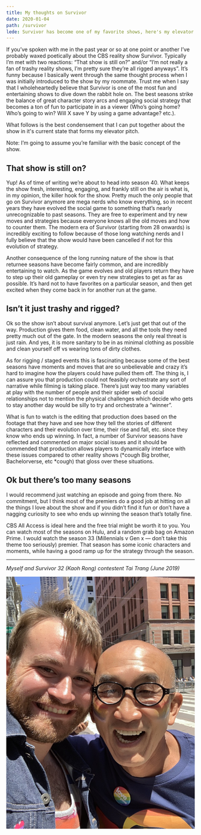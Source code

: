 ```yaml
---
title: My thoughts on Survivor
date: 2020-01-04
path: /survivor
lede: Survivor has become one of my favorite shows, here's my elevator pitch.
---
```


If you’ve spoken with me in the past year or so at one point or another I’ve probably waxed poetically about the CBS reality show Survivor. Typically I’m met with two reactions: “That show is still on?” and/or “I’m not really a fan of trashy reality shows, I’m pretty sure they’re all rigged anyways”. It’s funny because I basically went through the same thought process when I was initially introduced to the show by my roommate. Trust me when I say that I wholeheartedly believe that Survivor is one of the most fun and entertaining shows to dive down the rabbit hole on. The best seasons strike the balance of great character story arcs and engaging social strategy that becomes a ton of fun to participate in as a viewer (Who’s going home? Who’s going to win? Will X save Y by using a game advantage? etc.).

What follows is the best condensement that I can put together about the show in it's current state that forms my elevator pitch.

Note: I’m going to assume you’re familiar with the basic concept of the show.

## That show is still on?

Yup! As of time of writing we’re about to head into season 40. What keeps the show fresh, interesting, engaging, and frankly still on the air is what is, in my opinion, the killer hook for the show. Pretty much the only people that go on Survivor anymore are mega nerds who know everything, so in recent years they have evolved the social game to something that’s nearly unrecognizable to past seasons. They are free to experiment and try new moves and strategies because everyone knows all the old moves and how to counter them. The modern era of Survivor (starting from 28 onwards) is incredibly exciting to follow because of those long watching nerds and I fully believe that the show would have been cancelled if not for this evolution of strategy.

Another consequence of the long running nature of the show is that returnee seasons have become fairly common, and are incredibly entertaining to watch. As the game evolves and old players return they have to step up their old gameplay or even try new strategies to get as far as possible. It’s hard not to have favorites on a particular season, and then get excited when they come back in for another run at the game.

## Isn’t it just trashy and rigged?

Ok so the show isn’t about survival anymore. Let’s just get that out of the way. Production gives them food, clean water, and all the tools they need pretty much out of the gate. In the modern seasons the only real threat is just rain. And yes, it is more sanitary to be in as minimal clothing as possible and clean yourself off vs wearing tons of dirty clothes.

As for rigging / staged events this is fascinating because some of the best seasons have moments and moves that are so unbelievable and crazy it’s hard to imagine how the players could have pulled them off. The thing is, I can assure you that production could not feasibly orchestrate any sort of narrative while filming is taking place. There’s just way too many variables at play with the number of people and their spider web of social relationships not to mention the physical challenges which decide who gets to stay another day would be silly to try and orchestrate a “winner”.

What is fun to watch is the editing that production does based on the footage that they have and see how they tell the stories of different characters and their evolution over time, their rise and fall, etc. since they know who ends up winning. In fact, a number of Survivor seasons have reflected and commented on major social issues and it should be commended that production allows players to dynamically interface with these issues compared to other reality shows (*cough Big brother, Bachelorverse, etc *cough) that gloss over these situations.

## Ok but there’s too many seasons

I would recommend just watching an episode and going from there. No commitment, but I think most of the premiers do a good job at hitting on all the things I love about the show and if you didn’t find it fun or don’t have a nagging curiosity to see who ends up winning the season that’s totally fine.

CBS All Access is ideal here and the free trial might be worth it to you. You can watch most of the seasons on Hulu, and a random grab bag on Amazon Prime. I would watch the season 33 (Millennials v Gen x — don’t take this theme too seriously) premier. That season has some iconic characters and moments, while having a good ramp up for the strategy through the season.

---

_Myself and Survivor 32 (Kaoh Rong) contestent Tai Trang (June 2019)_

![Myself and Survivor 32 (Kaoh Rong) contestent Tai Trang (June 2019)](../images/tai.jpeg)
